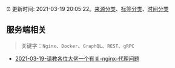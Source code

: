 :alarm_clock: 更新时间: 2021-03-19 20:05:22。[来源分类](../README.md)、[标签分类](../TAGS.md)、[时间分类](../TIMELINE.md)

## 服务端相关


> 关键字：`Nginx`、`Docker`、`GraphQL`、`REST`、`gRPC`



- [2021-03-19-请教各位大佬一个有关-nginx-代理问题](https://www.v2ex.com/t/763344) 